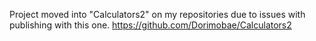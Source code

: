 Project moved into "Calculators2" on my repositories due to issues with publishing with this one. https://github.com/Dorimobae/Calculators2
